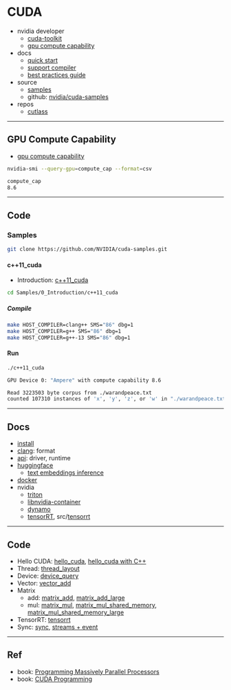# CUDA

- nvidia developer
  - [cuda-toolkit](https://developer.nvidia.com/cuda-toolkit)
  - [gpu compute capability](https://developer.nvidia.com/cuda-gpus)
- docs
  - [quick start](https://docs.nvidia.com/cuda/cuda-quick-start-guide/index.html)
  - [support compiler](https://docs.nvidia.com/cuda/cuda-installation-guide-linux/#host-compiler-support-policy)
  - [best practices guide](https://docs.nvidia.com/cuda/cuda-c-best-practices-guide/)
- source
  - [samples](https://developer.nvidia.com/cuda-code-samples)
  - github: [nvidia/cuda-samples](https://github.com/nvidia/cuda-samples)
- repos
  - [cutlass](https://github.com/NVIDIA/cutlass)

---

## GPU Compute Capability

- [gpu compute capability](https://developer.nvidia.com/cuda-gpus)

```bash
nvidia-smi --query-gpu=compute_cap --format=csv

compute_cap
8.6
```

---

## Code

### Samples

```bash
git clone https://github.com/NVIDIA/cuda-samples.git
```

#### c++11_cuda

- Introduction: [c++11_cuda](https://github.com/NVIDIA/cuda-samples/tree/master/Samples/0_Introduction/c++11_cuda)

```bash
cd Samples/0_Introduction/c++11_cuda
```

##### Compile

```bash
make HOST_COMPILER=clang++ SMS="86" dbg=1
make HOST_COMPILER=g++ SMS="86" dbg=1
make HOST_COMPILER=g++-13 SMS="86" dbg=1
```

#### Run

```bash
./c++11_cuda

GPU Device 0: "Ampere" with compute capability 8.6

Read 3223503 byte corpus from ./warandpeace.txt
counted 107310 instances of 'x', 'y', 'z', or 'w' in "./warandpeace.txt"
```

---

## Docs

- [install](docs/install.md)
- [clang](docs/clang.md): format
- [api](docs/api.md): driver, runtime
- [huggingface](docs/huggingface.md)
  - [text embeddings inference](docs/text.embeddings.inference.md)
- [docker](docs/docker.md)
- nvidia
  - [triton](docs/triton.md)
  - [libnvidia-container](docs/libnvidia.container.md)
  - [dynamo](docs/dynamo.md)
  - [tensorRT](docs/tensorrt.md), src/[tensorrt](src/tensorrt/README.md)

---

## Code

- Hello CUDA: [hello_cuda](src/hello_cuda/README.md), [hello_cuda with C++](src/hello_cuda_cpp/README.md)
- Thread: [thread_layout](src/thread_layout/README.md)
- Device: [device_query](src/device_query/README.md)
- Vector: [vector_add](src/vector_add/README.md)
- Matrix
  - add: [matrix_add](src/matrix_add/README.md), [matrix_add_large](src/matrix_add_large/README.md)
  - mul: [matrix_mul](src/matrix_mul/README.md), [matrix_mul_shared_memory](src/matrix_mul_shared_memory/README.md), [matrix_mul_shared_memory_large](src/matrix_mul_shared_memory_large/README.md)
- TensorRT: [tensorrt](src/tensorrt/README.md)
- Sync: [sync](src/sync/README.md), [streams + event](src/streams/README.md)

---

## Ref

- book: [Programming Massively Parallel Processors](https://www.oreilly.com/library/view/programming-massively-parallel/9780323984638)
- book: [CUDA Programming](https://github.com/bluekds/CUDA_Programming)

